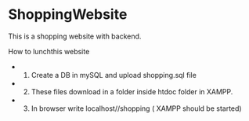 # ShoppingWebsite

This is a shopping website with backend.

How to lunchthis website
* 1. Create a DB in mySQL and upload shopping.sql file
* 2. These files download in a folder inside htdoc folder in XAMPP.
* 3. In browser write  localhost//shopping ( XAMPP should be started)
